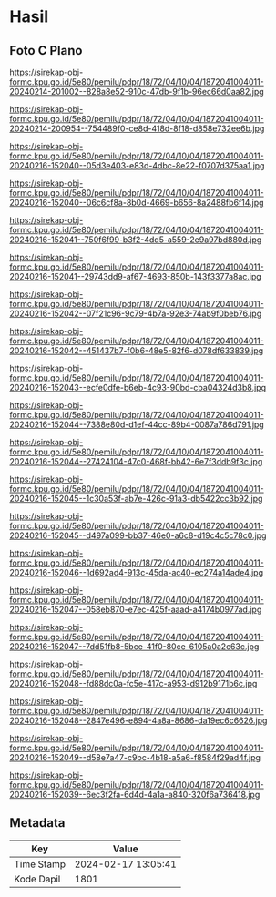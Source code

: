 # Hasil

## Foto C Plano

https://sirekap-obj-formc.kpu.go.id/5e80/pemilu/pdpr/18/72/04/10/04/1872041004011-20240214-201002--828a8e52-910c-47db-9f1b-96ec66d0aa82.jpg

https://sirekap-obj-formc.kpu.go.id/5e80/pemilu/pdpr/18/72/04/10/04/1872041004011-20240214-200954--754489f0-ce8d-418d-8f18-d858e732ee6b.jpg

https://sirekap-obj-formc.kpu.go.id/5e80/pemilu/pdpr/18/72/04/10/04/1872041004011-20240216-152040--05d3e403-e83d-4dbc-8e22-f0707d375aa1.jpg

https://sirekap-obj-formc.kpu.go.id/5e80/pemilu/pdpr/18/72/04/10/04/1872041004011-20240216-152040--06c6cf8a-8b0d-4669-b656-8a2488fb6f14.jpg

https://sirekap-obj-formc.kpu.go.id/5e80/pemilu/pdpr/18/72/04/10/04/1872041004011-20240216-152041--750f6f99-b3f2-4dd5-a559-2e9a97bd880d.jpg

https://sirekap-obj-formc.kpu.go.id/5e80/pemilu/pdpr/18/72/04/10/04/1872041004011-20240216-152041--29743dd9-af67-4693-850b-143f3377a8ac.jpg

https://sirekap-obj-formc.kpu.go.id/5e80/pemilu/pdpr/18/72/04/10/04/1872041004011-20240216-152042--07f21c96-9c79-4b7a-92e3-74ab9f0beb76.jpg

https://sirekap-obj-formc.kpu.go.id/5e80/pemilu/pdpr/18/72/04/10/04/1872041004011-20240216-152042--451437b7-f0b6-48e5-82f6-d078df633839.jpg

https://sirekap-obj-formc.kpu.go.id/5e80/pemilu/pdpr/18/72/04/10/04/1872041004011-20240216-152043--ecfe0dfe-b6eb-4c93-90bd-cba04324d3b8.jpg

https://sirekap-obj-formc.kpu.go.id/5e80/pemilu/pdpr/18/72/04/10/04/1872041004011-20240216-152044--7388e80d-d1ef-44cc-89b4-0087a786d791.jpg

https://sirekap-obj-formc.kpu.go.id/5e80/pemilu/pdpr/18/72/04/10/04/1872041004011-20240216-152044--27424104-47c0-468f-bb42-6e7f3ddb9f3c.jpg

https://sirekap-obj-formc.kpu.go.id/5e80/pemilu/pdpr/18/72/04/10/04/1872041004011-20240216-152045--1c30a53f-ab7e-426c-91a3-db5422cc3b92.jpg

https://sirekap-obj-formc.kpu.go.id/5e80/pemilu/pdpr/18/72/04/10/04/1872041004011-20240216-152045--d497a099-bb37-46e0-a6c8-d19c4c5c78c0.jpg

https://sirekap-obj-formc.kpu.go.id/5e80/pemilu/pdpr/18/72/04/10/04/1872041004011-20240216-152046--1d692ad4-913c-45da-ac40-ec274a14ade4.jpg

https://sirekap-obj-formc.kpu.go.id/5e80/pemilu/pdpr/18/72/04/10/04/1872041004011-20240216-152047--058eb870-e7ec-425f-aaad-a4174b0977ad.jpg

https://sirekap-obj-formc.kpu.go.id/5e80/pemilu/pdpr/18/72/04/10/04/1872041004011-20240216-152047--7dd51fb8-5bce-41f0-80ce-6105a0a2c63c.jpg

https://sirekap-obj-formc.kpu.go.id/5e80/pemilu/pdpr/18/72/04/10/04/1872041004011-20240216-152048--fd88dc0a-fc5e-417c-a953-d912b9171b6c.jpg

https://sirekap-obj-formc.kpu.go.id/5e80/pemilu/pdpr/18/72/04/10/04/1872041004011-20240216-152048--2847e496-e894-4a8a-8686-da19ec6c6626.jpg

https://sirekap-obj-formc.kpu.go.id/5e80/pemilu/pdpr/18/72/04/10/04/1872041004011-20240216-152049--d58e7a47-c9bc-4b18-a5a6-f8584f29ad4f.jpg

https://sirekap-obj-formc.kpu.go.id/5e80/pemilu/pdpr/18/72/04/10/04/1872041004011-20240216-152039--6ec3f2fa-6d4d-4a1a-a840-320f6a736418.jpg


## Metadata

| Key        | Value               |
| ---------- | ------------------- |
| Time Stamp | 2024-02-17 13:05:41 |
| Kode Dapil | 1801                |



